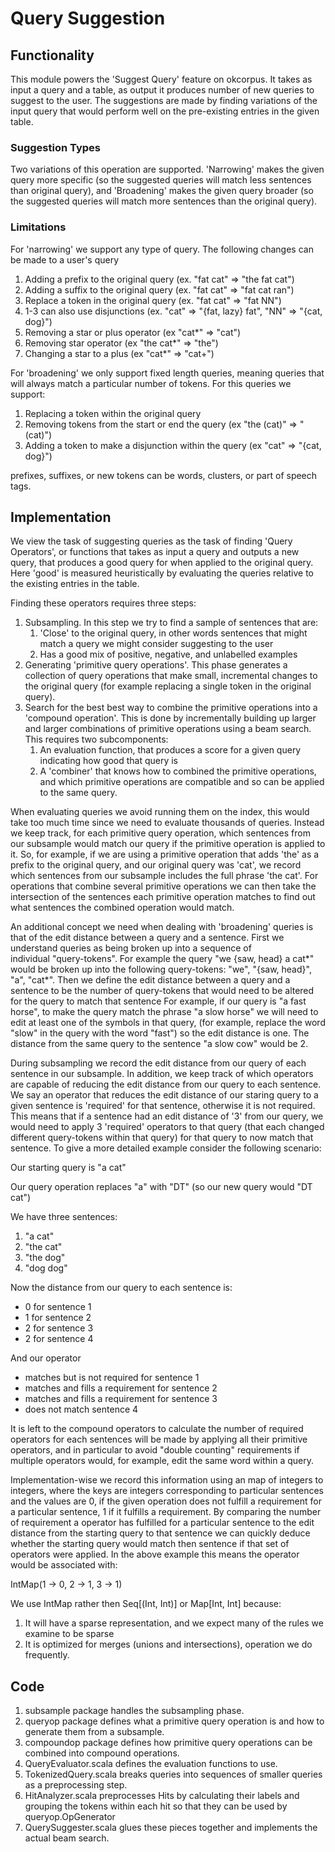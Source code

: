 # Query Suggestion

## Functionality

This module powers the 'Suggest Query' feature on okcorpus. It takes as input a query and a table, as output it 
produces number of new queries to suggest to the user. The suggestions are made by finding variations of the input 
query that would perform well on the pre-existing entries in the given table.

### Suggestion Types
Two variations of this operation are supported. 'Narrowing' makes the given query more specific (so the suggested 
queries will match less sentences than original query), and 'Broadening' makes the given query broader (so the 
suggested queries will match more sentences than the original query).

### Limitations
For 'narrowing' we support any type of query. The following changes can be made to a user's query
1. Adding a prefix to the original query (ex. "fat cat" => "the fat cat")
2. Adding a suffix to the original query (ex. "fat cat" => "fat cat ran")
3. Replace a token in the original query (ex. "fat cat" => "fat NN")
4. 1-3 can also use disjunctions (ex. "cat" => "{fat, lazy} fat", "NN" => "{cat, dog}")
5. Removing a star or plus operator (ex "cat*" => "cat")
6. Removing star operator (ex "the cat*" => "the")
7. Changing a star to a plus (ex "cat*" => "cat+")

For 'broadening' we only support fixed length queries, meaning queries that will always match a 
particular number of tokens. For this queries we support:
1. Replacing a token within the original query
2. Removing tokens from the start or end the query (ex "the (cat)" => "(cat)")
3. Adding a token to make a disjunction within the query (ex "cat" => "{cat, dog}")

prefixes, suffixes, or new tokens can be words, clusters, or part of speech tags.

## Implementation
We view the task of suggesting queries as the task of finding 'Query Operators', or functions that takes as 
input a query and outputs a new query, that produces a good query for when applied to the original query. Here
'good' is measured heuristically by evaluating the queries relative to the existing entries in the table.

Finding these operators requires three steps:

1. Subsampling. In this step we try to find a sample of sentences that are:
    1. 'Close' to the original query, in other words sentences that might match a query we might consider suggesting to the user
    2. Has a good mix of positive, negative, and unlabelled examples
2. Generating 'primitive query operations'. This phase generates a collection of query operations that make small, 
incremental changes to the original query (for example replacing a single token in the original query).
3. Search for the best best way to combine the primitive operations into a 'compound operation'. This is done by incrementally building up
larger and larger combinations of primitive operations using a beam search. This requires two subcomponents:
    1. An evaluation function, that produces a score for a given query indicating how good that query is
    2. A 'combiner' that knows how to combined the primitive operations, and which primitive operations are
       compatible and so can be applied to the same query.

When evaluating queries we avoid running them on the index, this would take too much time since 
we need to evaluate thousands of queries.
Instead we keep track, for each primitive query operation, which sentences from our subsample 
would match our query if the primitive operation is applied to it. So, for example, if we are using 
a primitive operation that adds 'the' as a prefix to the original query, and our original query
was 'cat', we record which sentences from our subsample includes the full phrase 'the cat'. For operations
that combine several primitive operations we can then take the intersection of the sentences each
 primitive operation matches to find out what sentences the combined operation would match.
 
An additional concept we need when dealing with 'broadening' queries is that of the edit distance
between a query and a sentence. First we understand queries as being broken up into a sequence of  
individual "query-tokens". For example the query "we {saw, head} a cat*" would be broken up into
the following query-tokens: "we", "{saw, head}", "a", "cat*". Then we define the edit distance
between a query and a sentence to be the number of query-tokens that would need to be altered for 
the query to match that sentence For example, if our query is "a fast horse", to make the query 
match the phrase "a slow horse" we
will need to edit at least one of the symbols in that query, (for example, replace the word 
"slow" in the query with the word "fast") so the edit distance is one. The distance from the same 
query to the sentence "a slow cow" would be 2. 

During subsampling we record the edit distance from our query of each sentence in our subsample.
In addition, we keep track of which operators are capable of reducing the edit distance from our 
query to each sentence. We say an operator that reduces the edit distance of our staring query to
a given sentence is 'required' for that sentence, otherwise it is not required. This means that 
if a sentence had an edit distance of '3' from our query, we would need to apply 3 'required' 
operators to that query (that each changed different query-tokens within that query) for that 
query to now match that sentence. To give a more detailed example consider the following scenario:

Our starting query is "a cat"

Our query operation replaces "a" with "DT" (so our new query would "DT cat") 

We have three sentences:
1. "a cat"
2. "the cat"
3. "the dog"
4. "dog dog"

Now the distance from our query to each sentence is:
* 0 for sentence 1
* 1 for sentence 2
* 2 for sentence 3
* 2 for sentence 4
   
And our operator
* matches but is not required for sentence 1
* matches and fills a requirement for sentence 2
* matches and fills a requirement for sentence 3
* does not match sentence 4

It is left to the compound operators to calculate the number of required operators for each 
sentences will be made by applying all their primitive operators, and in particular to avoid 
"double counting" requirements if multiple operators would, for example, edit the same word 
within a query.
 
Implementation-wise we record this information using an map of integers to integers, where the keys 
are integers corresponding to particular sentences and the values are 0, if the given operation 
does not fulfill a requirement for a particular sentence, 1 if it fulfills a requirement. 
By comparing the number of requirement a operator has fulfilled for a
particular sentence to the edit distance from the starting query to that sentence we can quickly 
deduce whether the starting query would match then sentence if that set of operators were applied. 
In the above example this means the operator would be associated with:

IntMap(1 -> 0, 2 -> 1, 3 -> 1)

We use IntMap rather then Seq\[(Int, Int)\] or Map\[Int, Int\] because:
1. It will have a sparse representation, and we expect many of the rules we examine to be sparse
2. It is optimized for merges (unions and intersections), operation we do frequently.

## Code
1. subsample package handles the subsampling phase.
2. queryop package defines what a primitive query operation is and how to generate them from a 
subsample.
3. compoundop package defines how primitive query operations can be combined into compound operations.
4. QueryEvaluator.scala defines the evaluation functions to use.
5. TokenizedQuery.scala breaks queries into sequences of smaller queries as a preprocessing step.
7. HitAnalyzer.scala preprocesses Hits by calculating their labels and grouping the tokens
within each hit so that they can be used by queryop.OpGenerator
6. QuerySuggester.scala glues these pieces together and implements the actual beam search.
